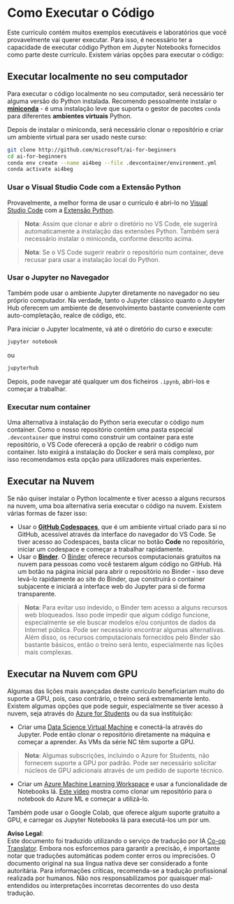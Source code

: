 <!--
CO_OP_TRANSLATOR_METADATA:
{
  "original_hash": "7df19702b8d2d3f7c4238c51bec2c8fc",
  "translation_date": "2025-08-24T09:08:08+00:00",
  "source_file": "lessons/0-course-setup/how-to-run.md",
  "language_code": "pt"
}
-->
# Como Executar o Código

Este currículo contém muitos exemplos executáveis e laboratórios que você provavelmente vai querer executar. Para isso, é necessário ter a capacidade de executar código Python em Jupyter Notebooks fornecidos como parte deste currículo. Existem várias opções para executar o código:

## Executar localmente no seu computador

Para executar o código localmente no seu computador, será necessário ter alguma versão do Python instalada. Recomendo pessoalmente instalar o **[miniconda](https://conda.io/en/latest/miniconda.html)** - é uma instalação leve que suporta o gestor de pacotes `conda` para diferentes **ambientes virtuais** Python.

Depois de instalar o miniconda, será necessário clonar o repositório e criar um ambiente virtual para ser usado neste curso:

```bash
git clone http://github.com/microsoft/ai-for-beginners
cd ai-for-beginners
conda env create --name ai4beg --file .devcontainer/environment.yml
conda activate ai4beg
```

### Usar o Visual Studio Code com a Extensão Python

Provavelmente, a melhor forma de usar o currículo é abri-lo no [Visual Studio Code](http://code.visualstudio.com/?WT.mc_id=academic-77998-cacaste) com a [Extensão Python](https://marketplace.visualstudio.com/items?itemName=ms-python.python&WT.mc_id=academic-77998-cacaste).

> **Nota**: Assim que clonar e abrir o diretório no VS Code, ele sugerirá automaticamente a instalação das extensões Python. Também será necessário instalar o miniconda, conforme descrito acima.

> **Nota**: Se o VS Code sugerir reabrir o repositório num container, deve recusar para usar a instalação local do Python.

### Usar o Jupyter no Navegador

Também pode usar o ambiente Jupyter diretamente no navegador no seu próprio computador. Na verdade, tanto o Jupyter clássico quanto o Jupyter Hub oferecem um ambiente de desenvolvimento bastante conveniente com auto-completação, realce de código, etc.

Para iniciar o Jupyter localmente, vá até o diretório do curso e execute:

```bash
jupyter notebook
```
ou
```bash
jupyterhub
```
Depois, pode navegar até qualquer um dos ficheiros `.ipynb`, abri-los e começar a trabalhar.

### Executar num container

Uma alternativa à instalação do Python seria executar o código num container. Como o nosso repositório contém uma pasta especial `.devcontainer` que instrui como construir um container para este repositório, o VS Code oferecerá a opção de reabrir o código num container. Isto exigirá a instalação do Docker e será mais complexo, por isso recomendamos esta opção para utilizadores mais experientes.

## Executar na Nuvem

Se não quiser instalar o Python localmente e tiver acesso a alguns recursos na nuvem, uma boa alternativa seria executar o código na nuvem. Existem várias formas de fazer isso:

* Usar o **[GitHub Codespaces](https://github.com/features/codespaces)**, que é um ambiente virtual criado para si no GitHub, acessível através da interface do navegador do VS Code. Se tiver acesso ao Codespaces, basta clicar no botão **Code** no repositório, iniciar um codespace e começar a trabalhar rapidamente.
* Usar o **[Binder](https://mybinder.org/v2/gh/microsoft/ai-for-beginners/HEAD)**. O [Binder](https://mybinder.org) oferece recursos computacionais gratuitos na nuvem para pessoas como você testarem algum código no GitHub. Há um botão na página inicial para abrir o repositório no Binder - isso deve levá-lo rapidamente ao site do Binder, que construirá o container subjacente e iniciará a interface web do Jupyter para si de forma transparente.

> **Nota**: Para evitar uso indevido, o Binder tem acesso a alguns recursos web bloqueados. Isso pode impedir que algum código funcione, especialmente se ele buscar modelos e/ou conjuntos de dados da Internet pública. Pode ser necessário encontrar algumas alternativas. Além disso, os recursos computacionais fornecidos pelo Binder são bastante básicos, então o treino será lento, especialmente nas lições mais complexas.

## Executar na Nuvem com GPU

Algumas das lições mais avançadas deste currículo beneficiariam muito do suporte a GPU, pois, caso contrário, o treino será extremamente lento. Existem algumas opções que pode seguir, especialmente se tiver acesso à nuvem, seja através do [Azure for Students](https://azure.microsoft.com/free/students/?WT.mc_id=academic-77998-cacaste) ou da sua instituição:

* Criar uma [Data Science Virtual Machine](https://docs.microsoft.com/learn/modules/intro-to-azure-data-science-virtual-machine/?WT.mc_id=academic-77998-cacaste) e conectá-la através do Jupyter. Pode então clonar o repositório diretamente na máquina e começar a aprender. As VMs da série NC têm suporte a GPU.

> **Nota**: Algumas subscrições, incluindo o Azure for Students, não fornecem suporte a GPU por padrão. Pode ser necessário solicitar núcleos de GPU adicionais através de um pedido de suporte técnico.

* Criar um [Azure Machine Learning Workspace](https://azure.microsoft.com/services/machine-learning/?WT.mc_id=academic-77998-cacaste) e usar a funcionalidade de Notebooks lá. [Este vídeo](https://azure-for-academics.github.io/quickstart/azureml-papers/) mostra como clonar um repositório para o notebook do Azure ML e começar a utilizá-lo.

Também pode usar o Google Colab, que oferece algum suporte gratuito a GPU, e carregar os Jupyter Notebooks lá para executá-los um por um.

**Aviso Legal**:  
Este documento foi traduzido utilizando o serviço de tradução por IA [Co-op Translator](https://github.com/Azure/co-op-translator). Embora nos esforcemos para garantir a precisão, é importante notar que traduções automáticas podem conter erros ou imprecisões. O documento original na sua língua nativa deve ser considerado a fonte autoritária. Para informações críticas, recomenda-se a tradução profissional realizada por humanos. Não nos responsabilizamos por quaisquer mal-entendidos ou interpretações incorretas decorrentes do uso desta tradução.